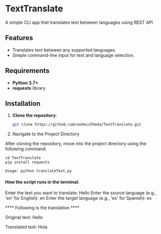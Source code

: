# TextTranslate
A simple CLI app that translates text between languages using REST API


## Features

- Translates text between any supported languages.
- Simple command-line input for text and language selection.

## Requirements

- **Python 3.7+**
- **requests** library

## Installation

1. **Clone the repository**:
   ```bash
   git clone https://github.com/ashmichheda/TextTranslate.git
   
2. Navigate to the Project Directory

After cloning the repository, move into the project directory using the following command:

```
cd TextTranslate
pip install requests

Usage: python translateText.py
```

#### How the script runs in the terminal:

Enter the text you want to translate: Hello
Enter the source language (e.g., 'en' for English): en
Enter the target language (e.g., 'es' for Spanish): es

**** Following is the translation **** 

Original text:  Hello 

Translated text: Hola
 